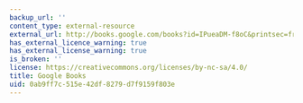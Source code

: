 ```yaml
---
backup_url: ''
content_type: external-resource
external_url: http://books.google.com/books?id=IPueaDM-f8oC&printsec=frontcover
has_external_licence_warning: true
has_external_license_warning: true
is_broken: ''
license: https://creativecommons.org/licenses/by-nc-sa/4.0/
title: Google Books
uid: 0ab9ff7c-515e-42df-8279-d7f9159f803e
---
```

